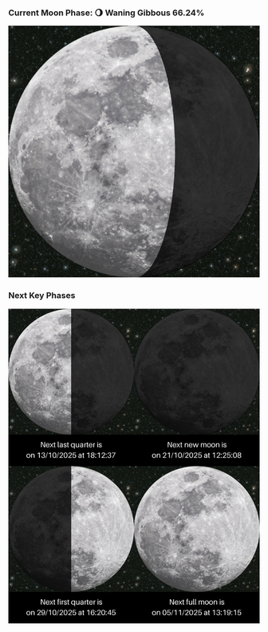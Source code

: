 ### Current Moon Phase: 🌖 Waning Gibbous 66.24%
![Moon Phase](moonphase.png)
### Next Key Phases
![Gallery](gallery.png)